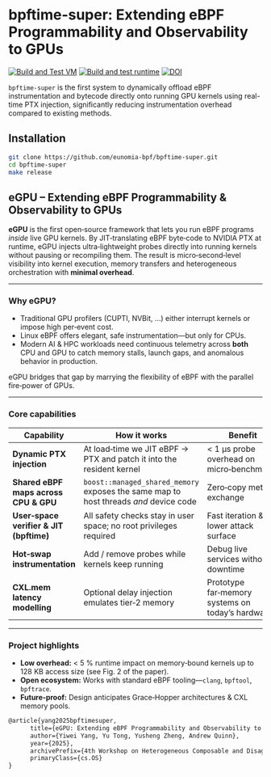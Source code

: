 # bpftime-super: Extending eBPF Programmability and Observability to GPUs

[![Build and Test VM](https://github.com/eunomia-bpf/bpftime-super/actions/workflows/test-vm.yml/badge.svg)](https://github.com/eunomia-bpf/bpftime-super/actions/workflows/test-vm.yml)
[![Build and test runtime](https://github.com/eunomia-bpf/bpftime-super/actions/workflows/test-runtime.yml/badge.svg)](https://github.com/eunomia-bpf/bpftime-super/actions/workflows/test-runtime.yml)
[![DOI](https://img.shields.io/badge/arXiv-2312.05531-blue.svg)](https://asplos.dev/pdf/bpftime_super.pdf)

`bpftime-super` is the first system to dynamically offload eBPF instrumentation and bytecode directly onto running GPU kernels using real-time PTX injection, significantly reducing instrumentation overhead compared to existing methods.

## Installation

```bash
git clone https://github.com/eunomia-bpf/bpftime-super.git
cd bpftime-super
make release
```


## eGPU – Extending eBPF Programmability & Observability to GPUs

**eGPU** is the first open‑source framework that lets you run eBPF programs *inside* live GPU kernels.
 By JIT‑translating eBPF byte‑code to NVIDIA PTX at runtime, eGPU injects ultra‑lightweight probes directly into running kernels without pausing or recompiling them. The result is micro‑second‑level visibility into kernel execution, memory transfers and heterogeneous orchestration with **minimal overhead**. ​

------

### Why eGPU?

- Traditional GPU profilers (CUPTI, NVBit, …) either interrupt kernels or impose high per‑event cost.
- Linux eBPF offers elegant, safe instrumentation—but only for CPUs.
- Modern AI & HPC workloads need continuous telemetry across **both** CPU and GPU to catch memory stalls, launch gaps, and anomalous behavior in production.

eGPU bridges that gap by marrying the flexibility of eBPF with the parallel fire‑power of GPUs. 

------

### Core capabilities



| Capability                              | How it works                                                 | Benefit                                          |
| --------------------------------------- | ------------------------------------------------------------ | ------------------------------------------------ |
| **Dynamic PTX injection**               | At load‑time we JIT eBPF → PTX and patch it into the resident kernel | < 1 µs probe overhead on micro‑benchmarks        |
| **Shared eBPF maps across CPU & GPU**   | `boost::managed_shared_memory` exposes the same map to host threads *and* device code | Zero‑copy metrics exchange                       |
| **User‑space verifier & JIT (bpftime)** | All safety checks stay in user space; no root privileges required | Fast iteration & lower attack surface            |
| **Hot‑swap instrumentation**            | Add / remove probes while kernels keep running               | Debug live services without downtime             |
| **CXL.mem latency modelling**           | Optional delay injection emulates tier‑2 memory              | Prototype far‑memory systems on today’s hardware |

------

### Project highlights

- **Low overhead:** < 5 % runtime impact on memory‑bound kernels up to 128 KB access size (see Fig. 2 of the paper). 
- **Open ecosystem:** Works with standard eBPF tooling—`clang`, `bpftool`, `bpftrace`.
- **Future‑proof:** Design anticipates Grace‑Hopper architectures & CXL memory pools.

```txt
@article{yang2025bpftimesuper,
      title={eGPU: Extending eBPF Programmability and Observability to GPUs}, 
      author={Yiwei Yang, Yu Tong, Yusheng Zheng, Andrew Quinn},
      year={2025},
      archivePrefix={4th Workshop on Heterogeneous Composable and Disaggregated Systems},
      primaryClass={cs.OS}
}
```
